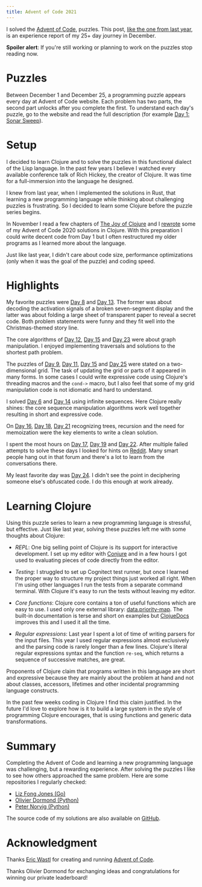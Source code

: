 ```yaml
---
title: Advent of Code 2021
---
```


I solved the [Advent of Code](https://adventofcode.com/), puzzles.  This post,
[like the one from last year]({filename}/2020-12-25-Advent-of-Code.markdown),
is an experience report of my 25+ day journey in December.

**Spoiler alert**: If you're still working or planning to work on the puzzles
stop reading now.

# Puzzles

Between December 1 and December 25, a programming puzzle appears every day at
Advent of Code website.  Each problem has two parts, the second part unlocks
after you complete the first.  To understand each day's puzzle, go to the
website and read the full description (for example [Day 1: Sonar
Sweep](https://adventofcode.com/2021/day/1)).

# Setup

I decided to learn Clojure and to solve the puzzles in this functional dialect
of the Lisp language.  In the past few years I believe I watched every
available conference talk of Rich Hickey, the creator of Clojure. It was time
for a full-immersion into the language he designed.

I knew from last year, when I implemented the solutions in Rust, that learning
a new programming language while thinking about challenging puzzles is
frustrating.  So I decided to learn some Clojure before the puzzle series
begins.

In November I read a few chapters of [The Joy of
Clojure](http://www.joyofclojure.com/) and I [rewrote][Warmup] some of my
Advent of Code 2020 solutions in Clojure. With this preparation I could write
decent code from Day 1 but I often restructured my older programs as I learned
more about the language.

Just like last year, I didn't care about code size, performance optimizations
(only when it was the goal of the puzzle) and coding speed.

# Highlights

My favorite puzzles were [Day 8][Day08] and [Day 13][Day13].  The former was
about decoding the activation signals of a broken seven-segment display and the
latter was about folding a large sheet of transparent paper to reveal a secret
code.  Both problem statements were funny and they fit well into the
Christmas-themed story line.

The core algorithms of [Day 12][Day12], [Day 15][Day15] and [Day 23][Day23]
were about graph manipulation.  I enjoyed implementing traversals and solutions
to the shortest path problem.

The puzzles of [Day 9][Day09], [Day 11][Day11], [Day 15][Day15] and [Day
25][Day25] were stated on a two-dimensional grid.  The task of updating the
grid or parts of it appeared in many forms.  In some cases I could write
expressive code using Clojure's threading macros and the `cond->` macro, but I
also feel that some of my grid manipulation code is not idiomatic and hard to
understand.

I solved [Day 6][Day06] and [Day 14][Day14] using infinite sequences.  Here
Clojure really shines: the core sequence manipulation algorithms work well
together resulting in short and expressive code.

On [Day 16][Day16], [Day 18][Day18], [Day 21][Day21] recognizing trees,
recursion and the need for memoization were the key elements to write a clean
solution.

I spent the most hours on [Day 17][Day17], [Day 19][Day19] and [Day 22][Day22].
After multiple failed attempts to solve these days I looked for hints on
[Reddit](https://www.reddit.com/r/adventofcode/).  Many smart people hang out
in that forum and there's a lot to learn from the conversations there.

My least favorite day was [Day 24][Day24]. I didn't see the point in
deciphering someone else's obfuscated code.  I do this enough at work already.

# Learning Clojure

Using this puzzle series to learn a new programming language is stressful, but
effective.  Just like last year, solving these puzzles left me with some
thoughts about Clojure:

* _REPL_: One big selling point of Clojure is its support for interactive
  development.  I set up my editor with
  [Conjure](https://github.com/Olical/conjure) and in a few hours I got used to
  evaluating pieces of code directly from the editor.

* _Testing_: I struggled to set up Cognitect test runner, but once I learned
  the proper way to structure my project things just worked all right.   When
  I'm using other languages I run the tests from a separate command terminal.
  With Clojure it's easy to run the tests without leaving my editor.

* _Core functions_: Clojure core contains a ton of useful functions which are
  easy to use.  I used only one external library:
  [data.priority-map](https://github.com/clojure/data.priority-map/). The
  built-in documentation is terse and short on examples but
  [ClojueDocs](https://clojuredocs.org) improves this and I used it all the
  time.

* _Regular expressions_: Last year I spent a lot of time of writing parsers for
  the input files.  This year I used regular expressions almost exclusively
  and the parsing code is rarely longer than a few lines.  Clojure's literal
  regular expressions syntax and the function `re-seq`, which returns a
  sequence of successive matches, are great.

Proponents of Clojure claim that programs written in this language are short
and expressive because they are mainly about the problem at hand and not about
classes, accessors, lifetimes and other incidental programming language
constructs.

In the past few weeks coding in Clojure I find this claim justified.  In the
future I'd love to explore how is it to build a large system in the style of
programming Clojure encourages, that is using functions and generic data
transformations.

# Summary

Completing the Advent of Code and learning a new programming language was
challenging, but a rewarding experience.  After solving the puzzles I like to
see how others approached the same problem.  Here are some repositories I
regularly checked:

* [Liz Fong Jones (Go)](https://github.com/lizthegrey/adventofcode/tree/main/2021)
* [Olivier Dormond (Python)](https://github.com/odormond/adventofcode/tree/master/2021)
* [Peter Norvig (Python)](https://github.com/norvig/pytudes/blob/main/ipynb/Advent-2021.ipynb)

The source code of my solutions are also available on [GitHub][Repo].

# Acknowledgment

Thanks [Eric Wastl](https://twitter.com/ericwastl) for creating and running
[Advent of Code](https://adventofcode.com).

Thanks Olivier Dormond for exchanging ideas and congratulations for winning our
private leaderboard!

[Repo]: https://github.com/wagdav/advent-of-code-2021

[Warmup]: https://github.com/wagdav/advent-of-code-2021/blob/main/src/aoc2021/warmup.clj
[Day01]: https://github.com/wagdav/advent-of-code-2021/blob/main/src/aoc2021/day01.clj
[Day02]: https://github.com/wagdav/advent-of-code-2021/blob/main/src/aoc2021/day02.clj
[Day03]: https://github.com/wagdav/advent-of-code-2021/blob/main/src/aoc2021/day03.clj
[Day04]: https://github.com/wagdav/advent-of-code-2021/blob/main/src/aoc2021/day04.clj
[Day05]: https://github.com/wagdav/advent-of-code-2021/blob/main/src/aoc2021/day05.clj
[Day06]: https://github.com/wagdav/advent-of-code-2021/blob/main/src/aoc2021/day06.clj
[Day07]: https://github.com/wagdav/advent-of-code-2021/blob/main/src/aoc2021/day07.clj
[Day08]: https://github.com/wagdav/advent-of-code-2021/blob/main/src/aoc2021/day08.clj
[Day09]: https://github.com/wagdav/advent-of-code-2021/blob/main/src/aoc2021/day09.clj
[Day10]: https://github.com/wagdav/advent-of-code-2021/blob/main/src/aoc2021/day10.clj
[Day11]: https://github.com/wagdav/advent-of-code-2021/blob/main/src/aoc2021/day11.clj
[Day12]: https://github.com/wagdav/advent-of-code-2021/blob/main/src/aoc2021/day12.clj
[Day13]: https://github.com/wagdav/advent-of-code-2021/blob/main/src/aoc2021/day13.clj
[Day14]: https://github.com/wagdav/advent-of-code-2021/blob/main/src/aoc2021/day14.clj
[Day15]: https://github.com/wagdav/advent-of-code-2021/blob/main/src/aoc2021/day15.clj
[Day16]: https://github.com/wagdav/advent-of-code-2021/blob/main/src/aoc2021/day16.clj
[Day17]: https://github.com/wagdav/advent-of-code-2021/blob/main/src/aoc2021/day17.clj
[Day18]: https://github.com/wagdav/advent-of-code-2021/blob/main/src/aoc2021/day18.clj
[Day19]: https://github.com/wagdav/advent-of-code-2021/blob/main/src/aoc2021/day19.clj
[Day20]: https://github.com/wagdav/advent-of-code-2021/blob/main/src/aoc2021/day20.clj
[Day21]: https://github.com/wagdav/advent-of-code-2021/blob/main/src/aoc2021/day21.clj
[Day22]: https://github.com/wagdav/advent-of-code-2021/blob/main/src/aoc2021/day22.clj
[Day23]: https://github.com/wagdav/advent-of-code-2021/blob/main/src/aoc2021/day23.clj
[Day24]: https://github.com/wagdav/advent-of-code-2021/blob/main/src/aoc2021/day24.clj
[Day25]: https://github.com/wagdav/advent-of-code-2021/blob/main/src/aoc2021/day25.clj
